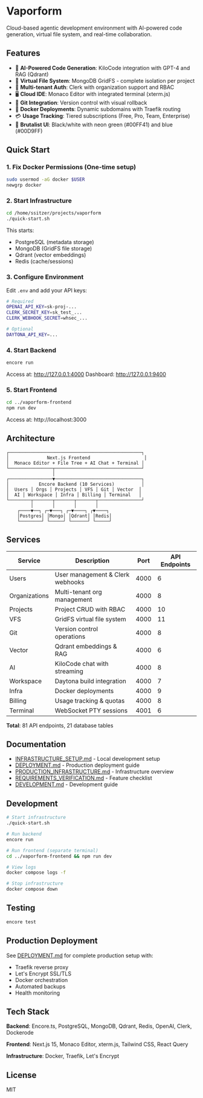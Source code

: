 # Vaporform

Cloud-based agentic development environment with AI-powered code generation, virtual file system, and real-time collaboration.

## Features

- 🤖 **AI-Powered Code Generation**: KiloCode integration with GPT-4 and RAG (Qdrant)
- 📁 **Virtual File System**: MongoDB GridFS - complete isolation per project
- 🔐 **Multi-tenant Auth**: Clerk with organization support and RBAC
- 🖥️ **Cloud IDE**: Monaco Editor with integrated terminal (xterm.js)
- 🔄 **Git Integration**: Version control with visual rollback
- 🚀 **Docker Deployments**: Dynamic subdomains with Traefik routing
- 💳 **Usage Tracking**: Tiered subscriptions (Free, Pro, Team, Enterprise)
- 🎨 **Brutalist UI**: Black/white with neon green (#00FF41) and blue (#00D9FF)

## Quick Start

### 1. Fix Docker Permissions (One-time setup)

```bash
sudo usermod -aG docker $USER
newgrp docker
```

### 2. Start Infrastructure

```bash
cd /home/ssitzer/projects/vaporform
./quick-start.sh
```

This starts:
- PostgreSQL (metadata storage)
- MongoDB (GridFS file storage)
- Qdrant (vector embeddings)
- Redis (cache/sessions)

### 3. Configure Environment

Edit `.env` and add your API keys:

```bash
# Required
OPENAI_API_KEY=sk-proj-...
CLERK_SECRET_KEY=sk_test_...
CLERK_WEBHOOK_SECRET=whsec_...

# Optional
DAYTONA_API_KEY=...
```

### 4. Start Backend

```bash
encore run
```

Access at: http://127.0.0.1:4000
Dashboard: http://127.0.0.1:9400

### 5. Start Frontend

```bash
cd ../vaporform-frontend
npm run dev
```

Access at: http://localhost:3000

## Architecture

```
┌─────────────────────────────────────────────────┐
│              Next.js Frontend                    │
│  Monaco Editor + File Tree + AI Chat + Terminal │
└────────────────┬────────────────────────────────┘
                 │
┌────────────────▼────────────────────────────────┐
│           Encore Backend (10 Services)          │
│  Users │ Orgs │ Projects │ VFS │ Git │ Vector  │
│  AI │ Workspace │ Infra │ Billing │ Terminal   │
└────────┬───────┬───────┬───────┬────────────────┘
         │       │       │       │
    ┌────▼──┐ ┌─▼───┐ ┌─▼────┐ ┌▼────┐
    │Postgres│ │Mongo│ │Qdrant│ │Redis│
    └────────┘ └─────┘ └──────┘ └─────┘
```

## Services

| Service | Description | Port | API Endpoints |
|---------|-------------|------|---------------|
| Users | User management & Clerk webhooks | 4000 | 6 |
| Organizations | Multi-tenant org management | 4000 | 8 |
| Projects | Project CRUD with RBAC | 4000 | 10 |
| VFS | GridFS virtual file system | 4000 | 11 |
| Git | Version control operations | 4000 | 8 |
| Vector | Qdrant embeddings & RAG | 4000 | 6 |
| AI | KiloCode chat with streaming | 4000 | 8 |
| Workspace | Daytona build integration | 4000 | 7 |
| Infra | Docker deployments | 4000 | 9 |
| Billing | Usage tracking & quotas | 4000 | 8 |
| Terminal | WebSocket PTY sessions | 4001 | 6 |

**Total**: 81 API endpoints, 21 database tables

## Documentation

- [INFRASTRUCTURE_SETUP.md](INFRASTRUCTURE_SETUP.md) - Local development setup
- [DEPLOYMENT.md](DEPLOYMENT.md) - Production deployment guide
- [PRODUCTION_INFRASTRUCTURE.md](PRODUCTION_INFRASTRUCTURE.md) - Infrastructure overview
- [REQUIREMENTS_VERIFICATION.md](REQUIREMENTS_VERIFICATION.md) - Feature checklist
- [DEVELOPMENT.md](DEVELOPMENT.md) - Development guide

## Development

```bash
# Start infrastructure
./quick-start.sh

# Run backend
encore run

# Run frontend (separate terminal)
cd ../vaporform-frontend && npm run dev

# View logs
docker compose logs -f

# Stop infrastructure
docker compose down
```

## Testing

```bash
encore test
```

## Production Deployment

See [DEPLOYMENT.md](DEPLOYMENT.md) for complete production setup with:
- Traefik reverse proxy
- Let's Encrypt SSL/TLS
- Docker orchestration
- Automated backups
- Health monitoring

## Tech Stack

**Backend**: Encore.ts, PostgreSQL, MongoDB, Qdrant, Redis, OpenAI, Clerk, Dockerode

**Frontend**: Next.js 15, Monaco Editor, xterm.js, Tailwind CSS, React Query

**Infrastructure**: Docker, Traefik, Let's Encrypt

## License

MIT
